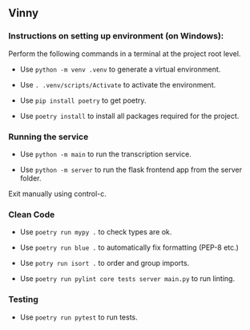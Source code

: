 ## Vinny    

### Instructions on setting up environment (on Windows):

Perform the following commands in a terminal at the project root level.

- Use `python -m venv .venv` to generate a virtual environment.

- Use `. .venv/scripts/Activate` to activate the environment.

- Use `pip install poetry` to get poetry.

- Use `poetry install` to install all packages required for the project.

### Running the service

- Use `python -m main` to run the transcription service.

- Use `python -m server` to run the flask frontend app from the server folder.

Exit manually using control-c.

### Clean Code

- Use `poetry run mypy .` to check types are ok.

- Use `poetry run blue .` to automatically fix formatting (PEP-8 etc.)

- Use `potry run isort .` to order and group imports.

- Use `poetry run pylint core tests server main.py` to run linting.

### Testing

- Use `poetry run pytest` to run tests.